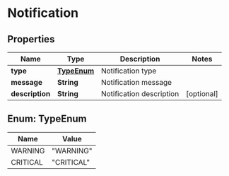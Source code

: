 
# Notification

## Properties
Name | Type | Description | Notes
------------ | ------------- | ------------- | -------------
**type** | [**TypeEnum**](#TypeEnum) | Notification type | 
**message** | **String** | Notification message | 
**description** | **String** | Notification description |  [optional]


<a name="TypeEnum"></a>
## Enum: TypeEnum
Name | Value
---- | -----
WARNING | &quot;WARNING&quot;
CRITICAL | &quot;CRITICAL&quot;



